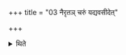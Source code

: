 +++
title = "03 नैरृतञ् चरुं यद्यवसीदेत्"

+++

<details><summary>थिते</summary>

नैरृतं चरुं यद्यवसीदेत् ३
</details>
